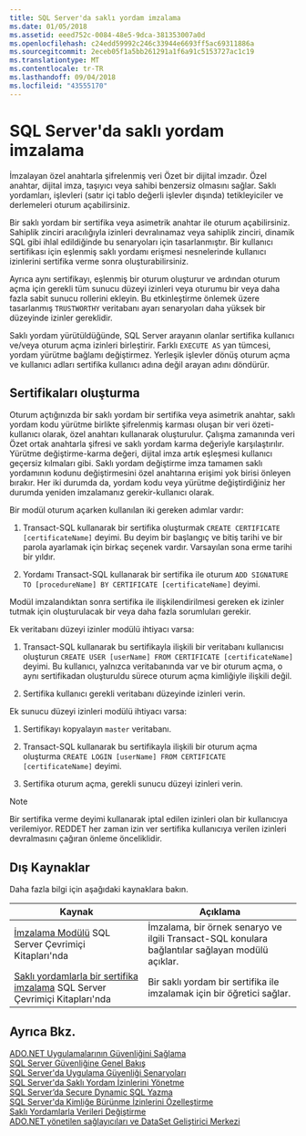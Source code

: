 ```yaml
---
title: SQL Server'da saklı yordam imzalama
ms.date: 01/05/2018
ms.assetid: eeed752c-0084-48e5-9dca-381353007a0d
ms.openlocfilehash: c24edd59992c246c33944e6693ff5ac69311886a
ms.sourcegitcommit: 2eceb05f1a5bb261291a1f6a91c5153727ac1c19
ms.translationtype: MT
ms.contentlocale: tr-TR
ms.lasthandoff: 09/04/2018
ms.locfileid: "43555170"
---
```

# <a name="signing-stored-procedures-in-sql-server"></a>SQL Server'da saklı yordam imzalama
 İmzalayan özel anahtarla şifrelenmiş veri Özet bir dijital imzadır. Özel anahtar, dijital imza, taşıyıcı veya sahibi benzersiz olmasını sağlar. Saklı yordamları, işlevleri (satır içi tablo değerli işlevler dışında) tetikleyiciler ve derlemeleri oturum açabilirsiniz.  
  
 Bir saklı yordam bir sertifika veya asimetrik anahtar ile oturum açabilirsiniz. Sahiplik zinciri aracılığıyla izinleri devralınamaz veya sahiplik zinciri, dinamik SQL gibi ihlal edildiğinde bu senaryoları için tasarlanmıştır. Bir kullanıcı sertifikası için eşlenmiş saklı yordamı erişmesi nesnelerinde kullanıcı izinlerini sertifika verme sonra oluşturabilirsiniz.  

 Ayrıca aynı sertifikayı, eşlenmiş bir oturum oluşturur ve ardından oturum açma için gerekli tüm sunucu düzeyi izinleri veya oturumu bir veya daha fazla sabit sunucu rollerini ekleyin. Bu etkinleştirme önlemek üzere tasarlanmış `TRUSTWORTHY` veritabanı ayarı senaryoları daha yüksek bir düzeyinde izinler gereklidir.  
  
 Saklı yordam yürütüldüğünde, SQL Server arayanın olanlar sertifika kullanıcı ve/veya oturum açma izinleri birleştirir. Farklı `EXECUTE AS` yan tümcesi, yordam yürütme bağlamı değiştirmez. Yerleşik işlevler dönüş oturum açma ve kullanıcı adları sertifika kullanıcı adına değil arayan adını döndürür.  
  
## <a name="creating-certificates"></a>Sertifikaları oluşturma  
 Oturum açtığınızda bir saklı yordam bir sertifika veya asimetrik anahtar, saklı yordam kodu yürütme birlikte şifrelenmiş karması oluşan bir veri özeti-kullanıcı olarak, özel anahtarı kullanarak oluşturulur. Çalışma zamanında veri Özet ortak anahtarla şifresi ve saklı yordam karma değeriyle karşılaştırılır. Yürütme değiştirme-karma değeri, dijital imza artık eşleşmesi kullanıcı geçersiz kılmaları gibi. Saklı yordam değiştirme imza tamamen saklı yordamının kodunu değiştirmesini özel anahtarına erişimi yok birisi önleyen bırakır. Her iki durumda da, yordam kodu veya yürütme değiştirdiğiniz her durumda yeniden imzalamanız gerekir-kullanıcı olarak.  
  
 Bir modül oturum açarken kullanılan iki gereken adımlar vardır:  
  
1.  Transact-SQL kullanarak bir sertifika oluşturmak `CREATE CERTIFICATE [certificateName]` deyimi. Bu deyim bir başlangıç ve bitiş tarihi ve bir parola ayarlamak için birkaç seçenek vardır. Varsayılan sona erme tarihi bir yıldır.  
  
1.  Yordamı Transact-SQL kullanarak bir sertifika ile oturum `ADD SIGNATURE TO [procedureName] BY CERTIFICATE [certificateName]` deyimi.  

Modül imzalandıktan sonra sertifika ile ilişkilendirilmesi gereken ek izinler tutmak için oluşturulacak bir veya daha fazla sorumluları gerekir.  

Ek veritabanı düzeyi izinler modülü ihtiyacı varsa:  
  
1.  Transact-SQL kullanarak bu sertifikayla ilişkili bir veritabanı kullanıcısı oluşturun `CREATE USER [userName] FROM CERTIFICATE [certificateName]` deyimi. Bu kullanıcı, yalnızca veritabanında var ve bir oturum açma, o aynı sertifikadan oluşturuldu sürece oturum açma kimliğiyle ilişkili değil.  
  
1.  Sertifika kullanıcı gerekli veritabanı düzeyinde izinleri verin.  
  
Ek sunucu düzeyi izinleri modülü ihtiyacı varsa:  
  
1.  Sertifikayı kopyalayın `master` veritabanı.  
 
1.  Transact-SQL kullanarak bu sertifikayla ilişkili bir oturum açma oluşturma `CREATE LOGIN [userName] FROM CERTIFICATE [certificateName]` deyimi.  
  
1.  Sertifika oturum açma, gerekli sunucu düzeyi izinleri verin.  
  
> [!NOTE]  
>  Bir sertifika verme deyimi kullanarak iptal edilen izinleri olan bir kullanıcıya verilemiyor. REDDET her zaman izin ver sertifika kullanıcıya verilen izinleri devralmasını çağıran önleme önceliklidir.  
  
## <a name="external-resources"></a>Dış Kaynaklar  
 Daha fazla bilgi için aşağıdaki kaynaklara bakın.  
  
|Kaynak|Açıklama|  
|--------------|-----------------|  
|[İmzalama Modülü](https://go.microsoft.com/fwlink/?LinkId=98590) SQL Server Çevrimiçi Kitapları'nda|İmzalama, bir örnek senaryo ve ilgili Transact-SQL konulara bağlantılar sağlayan modülü açıklar.|  
|[Saklı yordamlarla bir sertifika imzalama](/sql/relational-databases/tutorial-signing-stored-procedures-with-a-certificate) SQL Server Çevrimiçi Kitapları'nda|Bir saklı yordam bir sertifika ile imzalamak için bir öğretici sağlar.|  
  
## <a name="see-also"></a>Ayrıca Bkz.  
 [ADO.NET Uygulamalarının Güvenliğini Sağlama](../../../../../docs/framework/data/adonet/securing-ado-net-applications.md)  
 [SQL Server Güvenliğine Genel Bakış](../../../../../docs/framework/data/adonet/sql/overview-of-sql-server-security.md)  
 [SQL Server'da Uygulama Güvenliği Senaryoları](../../../../../docs/framework/data/adonet/sql/application-security-scenarios-in-sql-server.md)  
 [SQL Server'da Saklı Yordam İzinlerini Yönetme](../../../../../docs/framework/data/adonet/sql/managing-permissions-with-stored-procedures-in-sql-server.md)  
 [SQL Server’da Secure Dynamic SQL Yazma](../../../../../docs/framework/data/adonet/sql/writing-secure-dynamic-sql-in-sql-server.md)  
 [SQL Server'da Kimliğe Bürünme İzinlerini Özelleştirme](../../../../../docs/framework/data/adonet/sql/customizing-permissions-with-impersonation-in-sql-server.md)  
 [Saklı Yordamlarla Verileri Değiştirme](../../../../../docs/framework/data/adonet/modifying-data-with-stored-procedures.md)  
 [ADO.NET yönetilen sağlayıcıları ve DataSet Geliştirici Merkezi](https://go.microsoft.com/fwlink/?LinkId=217917)
